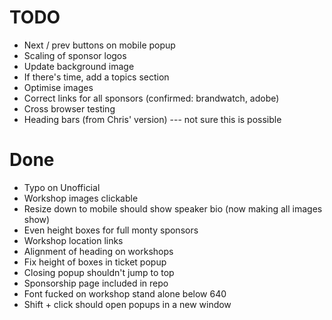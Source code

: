 # TODO

- Next / prev buttons on mobile popup
- Scaling of sponsor logos
- Update background image
- If there's time, add a topics section
- Optimise images
- Correct links for all sponsors (confirmed: brandwatch, adobe)
- Cross browser testing
- Heading bars (from Chris' version) --- not sure this is possible


# Done

- Typo on Unofficial 
- Workshop images clickable
- Resize down to mobile should show speaker bio (now making all images show)
- Even height boxes for full monty sponsors
- Workshop location links
- Alignment of heading on workshops
- Fix height of boxes in ticket popup
- Closing popup shouldn't jump to top
- Sponsorship page included in repo
- Font fucked on workshop stand alone below 640
- Shift + click should open popups in a new window
